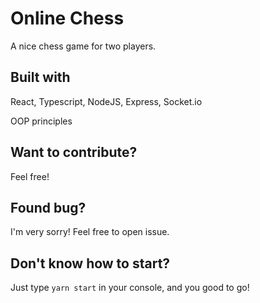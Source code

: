 # Online Chess

A nice chess game for two players. 

## Built with

React, Typescript, NodeJS, Express, Socket.io  

OOP principles 

## Want to contribute?

Feel free!

## Found bug?

I'm very sorry! Feel free to open issue.

## Don't know how to start?

Just type `yarn start` in your console, and you good to go!